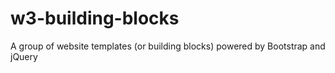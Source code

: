 # w3-building-blocks
A group of website templates (or building blocks) powered by Bootstrap and jQuery
